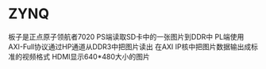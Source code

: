 # ZYNQ
板子是正点原子领航者7020
PS端读取SD卡中的一张图片到DDR中
PL端使用AXI-Full协议通过HP通道从DDR3中把图片读出
在AXI IP核中把图片数据输出成标准的视频格式
HDMI显示640*480大小的图片
